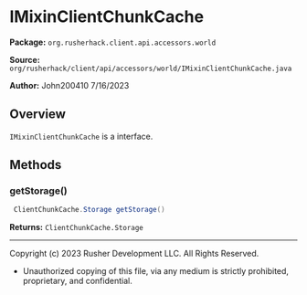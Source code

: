 # IMixinClientChunkCache

**Package:** `org.rusherhack.client.api.accessors.world`

**Source:** `org/rusherhack/client/api/accessors/world/IMixinClientChunkCache.java`

**Author:** John200410 7/16/2023



## Overview

`IMixinClientChunkCache` is a interface.

## Methods

### getStorage()

```java
 ClientChunkCache.Storage getStorage()
```

**Returns:** `ClientChunkCache.Storage`

---

Copyright (c) 2023 Rusher Development LLC. All Rights Reserved.
* Unauthorized copying of this file, via any medium is strictly prohibited, proprietary, and confidential.
